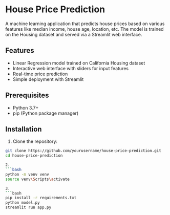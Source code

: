 # House Price Prediction

A machine learning application that predicts house prices based on various features like median income, house age, location, etc. The model is trained on the Housing dataset and served via a Streamlit web interface.

## Features

- Linear Regression model trained on California Housing dataset
- Interactive web interface with sliders for input features
- Real-time price prediction
- Simple deployment with Streamlit

## Prerequisites

- Python 3.7+
- pip (Python package manager)

## Installation

1. Clone the repository:
```bash
git clone https://github.com/yourusername/house-price-prediction.git
cd house-price-prediction

2.
```bash
python -m venv venv
source venv\Scripts\activate

3.
```bash
pip install -r requirements.txt
python model.py
streamlit run app.py